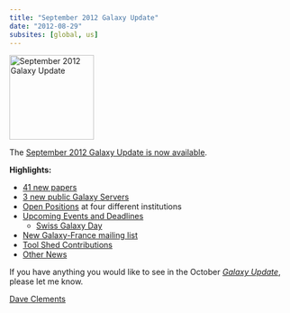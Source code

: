 ```yaml
---
title: "September 2012 Galaxy Update"
date: "2012-08-29"
subsites: [global, us]
---
```

<div class='right'><a href='/galaxy-updates/2012-09/'><img src="/images/logos/GalaxyUpdate200.png" alt="September 2012 Galaxy Update" width=150 /></a></div>

The [September 2012 Galaxy Update is now available](/galaxy-updates/2012-09/).

**Highlights:**

* [41 new papers](/galaxy-updates/2012-09/#new-papers)
* [3 new public Galaxy Servers](/galaxy-updates/2012-09/#new-public-servers)
* [Open Positions](/galaxy-updates/2012-09/#whos-hiring) at four different institutions
* [Upcoming Events and Deadlines](/galaxy-updates/2012-09/#upcoming-events-and-deadlines)
    * [Swiss Galaxy Day](/galaxy-updates/2012-09/#swiss-galaxy-day)
* [New Galaxy-France mailing list](/galaxy-updates/2012-09/#new-galaxy-france-mailing-list)
* [Tool Shed Contributions](/galaxy-updates/2012-09/#toolshed-contributions)
* [Other News](/galaxy-updates/2012-09/#other-news)

If you have anything you would like to see in the October *[Galaxy Update](/galaxy-updates/)*, please let me know.

[Dave Clements](/people/dave-clements/)
